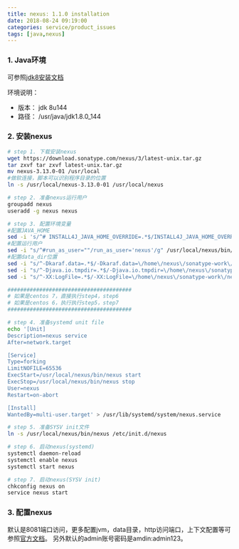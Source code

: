 ```yaml
---
title: nexus: 1.1.0 installation
date: 2018-08-24 09:19:00
categories: service/product_issues
tags: [java,nexus]
---
```


### 1. Java环境
可参照[jdk8安装文档](https://github.com/xiaotuanyu120/linux-Operation-and-maintenance-manual/blob/master/java/jvm/jdk_1.1.1_1.8_installation.md)

环境说明：
- 版本： jdk 8u144
- 路径： /usr/java/jdk1.8.0_144

### 2. 安装nexus
``` bash
# step 1. 下载安装nexus
wget https://download.sonatype.com/nexus/3/latest-unix.tar.gz
tar zxvf tar zxvf latest-unix.tar.gz
mv nexus-3.13.0-01 /usr/local
#做软连接，脚本可以识别程序目录的位置
ln -s /usr/local/nexus-3.13.0-01 /usr/local/nexus

# step 2. 准备nexus运行用户
groupadd nexus
useradd -g nexus nexus

# step 3. 配置环境变量
#配置JAVA_HOME
sed -i 's/^# INSTALL4J_JAVA_HOME_OVERRIDE=.*$/INSTALL4J_JAVA_HOME_OVERRIDE=\/usr\/java\/jdk1.8.0_144/g' /usr/local/nexus/bin/nexus
#配置运行用户
sed -i "s/^#run_as_user=""/run_as_user='nexus'/g" /usr/local/nexus/bin/nexus.rc
#配置data_dir位置
sed -i "s/^-Dkaraf.data=.*$/-Dkaraf.data=\/home\/nexus\/sonatype-work\/nexus3/g" /usr/local/nexus/bin/nexus.vmoptions
sed -i "s/^-Djava.io.tmpdir=.*$/-Djava.io.tmpdir=\/home\/nexus\/sonatype-work\/nexus3\/tmp/g" /usr/local/nexus/bin/nexus.vmoptions
sed -i "s/^-XX:LogFile=.*$/-XX:LogFile=\/home\/nexus\/sonatype-work\/nexus3\/log\/jvm.log/g" /usr/local/nexus/bin/nexus.vmoptions

#######################################
# 如果是centos 7，直接执行step4，step6
# 如果是centos 6，执行执行step5，step7
#######################################

# step 4. 准备systemd unit file
echo '[Unit]
Description=nexus service
After=network.target

[Service]
Type=forking
LimitNOFILE=65536
ExecStart=/usr/local/nexus/bin/nexus start
ExecStop=/usr/local/nexus/bin/nexus stop
User=nexus
Restart=on-abort

[Install]
WantedBy=multi-user.target' > /usr/lib/systemd/system/nexus.service

# step 5. 准备SYSV init文件
ln -s /usr/local/nexus/bin/nexus /etc/init.d/nexus

# step 6. 启动nexus(systemd)
systemctl daemon-reload
systemctl enable nexus
systemctl start nexus

# step 7. 启动nexus(SYSV init)
chkconfig nexus on
service nexus start
```

### 3. 配置nexus
默认是8081端口访问，更多配置jvm，data目录，http访问端口，上下文配置等可参照[官方文档](https://help.sonatype.com/repomanager3/installation/configuring-the-runtime-environment)。 另外默认的admin账号密码是amdin:admin123。